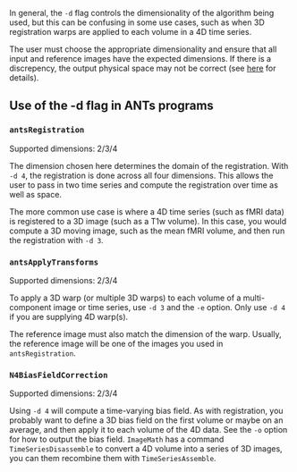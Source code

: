 In general, the `-d` flag controls the dimensionality of the algorithm being used, but this can be confusing in some use cases, such as when 3D registration warps are applied to each volume in a 4D time series. 

The user must choose the appropriate dimensionality and ensure that all input and reference images have the expected dimensions. If there is a discrepency, the output physical space may not be correct (see [here](https://github.com/stnava/ANTs/issues/250) for details).

## Use of the -d flag in ANTs programs

### `antsRegistration` 

Supported dimensions: 2/3/4

The dimension chosen here determines the domain of the registration. With `-d 4`, the registration is done across all four dimensions. This allows the user to pass in two time series and compute the registration over time as well as space. 

The more common use case is where a 4D time series (such as fMRI data) is registered to a 3D image (such as a T1w volume). In this case, you would compute a 3D moving image, such as the mean fMRI volume, and then run the registration with `-d 3`. 


### `antsApplyTransforms`

Supported dimensions: 2/3/4

To apply a 3D warp (or multiple 3D warps) to each volume of a multi-component image or time series, use `-d 3` and the `-e` option. Only use `-d 4` if you are supplying 4D warp(s).

The reference image must also match the dimension of the warp. Usually, the reference image will be one of the images you used in `antsRegistration`.


### `N4BiasFieldCorrection`

Supported dimensions: 2/3/4

Using `-d 4` will compute a time-varying bias field. As with registration, you probably want to define a 3D bias field on the first volume or maybe on an average, and then apply it to each volume of the 4D data. See the `-o` option for how to output the bias field. `ImageMath` has a command `TimeSeriesDisassemble` to convert a 4D volume into a series of 3D images, you can them recombine them with `TimeSeriesAssemble`.